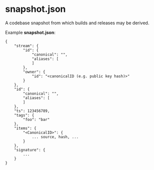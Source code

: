 snapshot.json
=============

A codebase snapshot from which builds and releases may be derived.

Example **snapshot.json**:

```
{
    "stream": {
        "id": {
            "canonical": "",
            "aliases": [
            ]
        },
        "owner": {
            "id": "<canonicalID (e.g. public key hash)>"
        }
    },
    "id": {
        "canonical": "",
        "aliases": [
        ]
    },
    "ts": 123456789,
    "tags": {
        "foo": "bar"
    },
    "items": {
        "<CanonicalID>": {
            ... source, hash, ...
        }
    },
    "signature": {
        ...
    }
}
```
